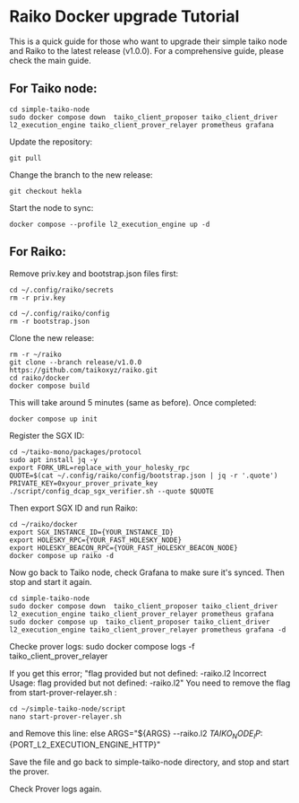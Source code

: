 # Raiko Docker upgrade Tutorial

This is a quick guide for those who want to upgrade their simple taiko node and Raiko to the latest release (v1.0.0). For a comprehensive guide, please check the main guide. 

## For Taiko node:

```
cd simple-taiko-node
sudo docker compose down  taiko_client_proposer taiko_client_driver l2_execution_engine taiko_client_prover_relayer prometheus grafana
```

Update the repository:
```
git pull
```

Change the branch to the new release:
```
git checkout hekla
```

Start the node to sync:
```
docker compose --profile l2_execution_engine up -d
```

## For Raiko:

Remove priv.key and bootstrap.json files first:
```
cd ~/.config/raiko/secrets
rm -r priv.key
```

```
cd ~/.config/raiko/config
rm -r bootstrap.json
```

Clone the new release:
```
rm -r ~/raiko
git clone --branch release/v1.0.0 https://github.com/taikoxyz/raiko.git
cd raiko/docker
docker compose build
```

This will take around 5 minutes (same as before).
Once completed:
```
docker compose up init
```

Register the SGX ID:
```
cd ~/taiko-mono/packages/protocol
sudo apt install jq -y
export FORK_URL=replace_with_your_holesky_rpc
QUOTE=$(cat ~/.config/raiko/config/bootstrap.json | jq -r '.quote')
PRIVATE_KEY=0xyour_prover_private_key ./script/config_dcap_sgx_verifier.sh --quote $QUOTE
```

Then export SGX ID and run Raiko:
```
cd ~/raiko/docker
export SGX_INSTANCE_ID={YOUR_INSTANCE_ID}
export HOLESKY_RPC={YOUR_FAST_HOLESKY_NODE}
export HOLESKY_BEACON_RPC={YOUR_FAST_HOLESKY_BEACON_NODE}
docker compose up raiko -d
```

Now go back to Taiko node, check Grafana to make sure it's synced. Then stop and start it again. 
```
cd simple-taiko-node
sudo docker compose down  taiko_client_proposer taiko_client_driver l2_execution_engine taiko_client_prover_relayer prometheus grafana
sudo docker compose up  taiko_client_proposer taiko_client_driver l2_execution_engine taiko_client_prover_relayer prometheus grafana -d

```

Checke prover logs:
sudo docker compose logs -f taiko_client_prover_relayer

If you get this error;
"flag provided but not defined: -raiko.l2
Incorrect Usage: flag provided but not defined: -raiko.l2"
You need to remove the flag from start-prover-relayer.sh :
```
cd ~/simple-taiko-node/script
nano start-prover-relayer.sh
```
and
Remove this line: 
else
        ARGS="${ARGS} --raiko.l2 ${TAIKO_NODE_IP}:${PORT_L2_EXECUTION_ENGINE_HTTP}"

Save the file and go back to simple-taiko-node directory, and stop and start the prover. 

Check Prover logs again.
